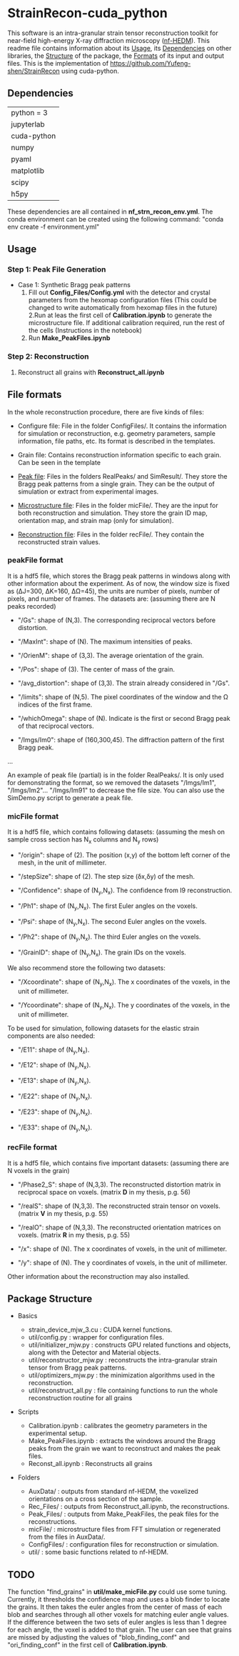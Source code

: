 # StrainRecon-cuda_python


This software is an intra-granular strain tensor reconstruction toolkit for near-field high-energy X-ray diffraction microscopy ([nf-HEDM](https://www.andrew.cmu.edu/user/suter/3dxdm/3dxdm.html)). This readme file contains information about its [Usage](#usage), its [Dependencies](#dependencies) on other libraries, the [Structure](#package-structure) of the package, the [Formats](#file-formats) of its input and output files. This is the implementation of https://github.com/Yufeng-shen/StrainRecon using cuda-python.

## Dependencies
|            | 
| ------------- |
| python = 3|
| jupyterlab     | 
| cuda-python     | 
| numpy      | 
| pyaml      | 
| matplotlib |
| scipy     |
| h5py       |

These dependencies are all contained in __nf_strn_recon_env.yml__.
The conda environment can be created using the following command: "conda env create -f environment.yml"
## Usage



### Step 1: Peak File Generation

- Case 1: Synthetic Bragg peak patterns
    1. Fill out __Config_Files/Config.yml__ with the detector and crystal parameters from the hexomap configuration files (This could be changed to write automatically from hexomap files in the future)
    2.Run at leas the first cell of __Calibration.ipynb__ to generate the microstructure file. If additional calibration required, run the rest of the cells (Instructions in the notebook)
    3. Run __Make_PeakFiles.ipynb__


### Step 2: Reconstruction

1. Reconstruct all grains with __Reconstruct_all.ipynb__ 

  
## File formats
In the whole reconstruction procedure, there are five kinds of files:

- Configure file: File in the folder ConfigFiles/. It contains the information for simulation or reconstruction, e.g. geometry parameters, sample information, file paths, etc. Its format is described in the templates.

- Grain file: Contains reconstruction information specific to each grain. Can be seen in the template

- [Peak file](#peakfile-format): Files in the folders RealPeaks/ and SimResult/. They store the Bragg peak patterns from a single grain. They can be the output of simulation or extract from experimental images.

- [Microstructure file](#micfile-format): Files in the folder micFile/. They are the input for both reconstruction and simulation. They store the grain ID map, orientation map, and strain map (only for simulation).

- [Reconstruction file](#recfile-format): Files in the folder recFile/. They contain the reconstructed strain values.

### peakFile format
It is a hdf5 file, which stores the Bragg peak patterns in windows along with other information about the experiment. As of now, the window size is fixed as (&Delta;J=300, &Delta;K=160, &Delta;&Omega;=45), the units are number of pixels, number of pixels, and number of frames. The datasets are: (assuming there are N peaks recorded)

- "/Gs": shape of (N,3). The corresponding reciprocal vectors before distortion. 

- "/MaxInt": shape of (N). The maximum intensities of peaks.

- "/OrienM": shape of (3,3). The average orientation of the grain.

- "/Pos": shape of (3). The center of mass of the grain.

- "/avg_distortion": shape of (3,3). The strain already considered in "/Gs".

- "/limits": shape of (N,5). The pixel coordinates of the window and the &Omega; indices of the first frame.

- "/whichOmega": shape of (N). Indicate is the first or second Bragg peak of that reciprocal vectors.

- "/Imgs/Im0": shape of (160,300,45). The diffraction pattern of the first Bragg peak.

...

An example of peak file (partial) is in the folder RealPeaks/. It is only used for demonstrating the format, so we removed the datasets "/Imgs/Im1", "/Imgs/Im2"... "/Imgs/Im91" to decrease the file size. You can also use the SimDemo.py script to generate a peak file.

### micFile format
It is a hdf5 file, which contains following datasets: (assuming the mesh on sample cross section  has N<sub>x</sub> columns and N<sub>y</sub> rows)

- "/origin": shape of (2). The position (x,y) of the bottom left corner of the mesh, in the unit of millimeter.

- "/stepSize": shape of (2). The step size (&delta;x,&delta;y) of the mesh.

- "/Confidence": shape of (N<sub>y</sub>,N<sub>x</sub>). The confidence from I9 reconstruction.

- "/Ph1": shape of (N<sub>y</sub>,N<sub>x</sub>). The first Euler angles on the voxels.

- "/Psi": shape of (N<sub>y</sub>,N<sub>x</sub>). The second Euler angles on the voxels.

- "/Ph2": shape of (N<sub>y</sub>,N<sub>x</sub>). The third Euler angles on the voxels.

- "/GrainID": shape of (N<sub>y</sub>,N<sub>x</sub>). The grain IDs on the voxels.

We also recommend store the following two datasets:

- "/Xcoordinate": shape of (N<sub>y</sub>,N<sub>x</sub>). The x coordinates of the voxels, in the unit of millimeter.

- "/Ycoordinate": shape of (N<sub>y</sub>,N<sub>x</sub>). The y coordinates of the voxels, in the unit of millimeter.

To be used for simulation, following datasets for the elastic strain components are also needed:

- "/E11": shape of (N<sub>y</sub>,N<sub>x</sub>).

- "/E12": shape of (N<sub>y</sub>,N<sub>x</sub>).

- "/E13": shape of (N<sub>y</sub>,N<sub>x</sub>).

- "/E22": shape of (N<sub>y</sub>,N<sub>x</sub>).

- "/E23": shape of (N<sub>y</sub>,N<sub>x</sub>).

- "/E33": shape of (N<sub>y</sub>,N<sub>x</sub>).

### recFile format
It is a hdf5 file, which contains five important datasets: (assuming there are N voxels in the grain)

- "/Phase2_S": shape of (N,3,3). The reconstructed distortion matrix in reciprocal space on voxels. (matrix __D__ in my thesis, p.g. 56)

- "/realS": shape of (N,3,3). The reconstructed strain tensor on voxels. (matrix __V__ in my thesis, p.g. 55)

- "/realO": shape of (N,3,3). The reconstructed orientation matrices on voxels. (matrix __R__ in my thesis, p.g. 55)

- "/x": shape of (N). The x coordinates of voxels, in the unit of millimeter.

- "/y": shape of (N). The y coordinates of voxels, in the unit of millimeter.

Other information about the reconstruction may also installed.

## Package Structure
- Basics
    - strain_device_mjw_3.cu : CUDA kernel functions.
    - util/config.py : wrapper for configuration files.
    - util/initializer_mjw.py : constructs GPU related functions and objects, along with the Detector and Material objects.
    - util/reconstructor_mjw.py : reconstructs the intra-granular strain tensor from Bragg peak patterns.
    - util/optimizers_mjw.py : the minimization algorithms used in the reconstruction.
    - util/reconstruct_all.py : file containing functions to run the whole reconstruction routine for all grains
    
- Scripts
    - Calibration.ipynb : calibrates the geometry parameters in the experimental setup.
    - Make_PeakFiles.ipynb : extracts the windows around the Bragg peaks from the grain we want to reconstruct and makes the peak files.
    - Reconst_all.ipynb : Reconstructs all grains
    
- Folders
    - AuxData/ : outputs from standard nf-HEDM, the voxelized orientations on a cross section of the sample.
    - Rec_Files/ : outputs from Reconstruct_all.ipynb, the reconstructions.
    - Peak_Files/ : outputs from Make_PeakFiles, the peak files for the reconstructions.
    - micFile/ : microstructure files from FFT simulation or regenerated from the files in AuxData/.
    - ConfigFiles/ : configuration files for reconstruction or simulation.
    - util/ : some basic functions related to nf-HEDM.
  
## TODO
The function "find_grains" in __util/make_micFile.py__ could use some tuning. Currently, it thresholds the confidence map and uses a blob finder to locate the grains. It then takes the euler angles from the center of mass of each blob and searches through all other voxels for matching euler angle values. If the difference between the two sets of euler angles is less than 1 degree for each angle, the voxel is added to that grain. The user can see that grains are missed by adjusting the values of "blob_finding_conf" and "ori_finding_conf" in the first cell of __Calibration.ipynb__.


